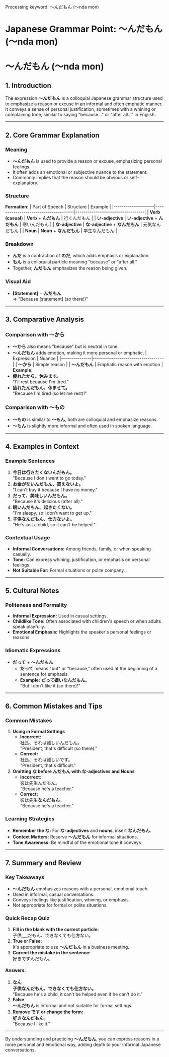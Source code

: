 Processing keyword: ～んだもん (〜nda mon)
# Japanese Grammar Point: ～んだもん (〜nda mon)
# ～んだもん (〜nda mon)
## 1. Introduction
The expression **～んだもん** is a colloquial Japanese grammar structure used to emphasize a reason or excuse in an informal and often emphatic manner. It conveys a sense of personal justification, sometimes with a whining or complaining tone, similar to saying "because..." or "after all..." in English.

---
## 2. Core Grammar Explanation
### Meaning
- **～んだもん** is used to provide a reason or excuse, emphasizing personal feelings.
- It often adds an emotional or subjective nuance to the statement.
- Commonly implies that the reason should be obvious or self-explanatory.
### Structure
**Formation:**
| Part of Speech     | Structure                            | Example                          |
|--------------------|--------------------------------------|----------------------------------|
| **Verb (casual)**        | **Verb** + **んだもん**                 | 行くんだもん                      |
| **い-adjective**         | **い-adjective** + **んだもん**          | 寒いんだもん                      |
| **な-adjective**         | **な-adjective** + **なんだもん**        | 元気なんだもん                    |
| **Noun**                | **Noun** + **なんだもん**                | 学生なんだもん                    |
### Breakdown
- **んだ** is a contraction of **のだ**, which adds emphasis or explanation.
- **もん** is a colloquial particle meaning "because" or "after all."
- Together, **んだもん** emphasizes the reason being given.
### Visual Aid
- **[Statement]** + **んだもん**  
  ⇒ "Because [statement] (so there!)"
---
## 3. Comparative Analysis
### Comparison with **～から**
- **～から** also means "because" but is neutral in tone.
- **～んだもん** adds emotion, making it more personal or emphatic.
| Expression    | Nuance                            |
|---------------|-----------------------------------|
| **～から**     | Simple reason                     |
| **～んだもん** | Emphatic reason with emotion     |
**Example:**
- **疲れたから、休みます。**  
  "I'll rest because I'm tired."
- **疲れたんだもん、休ませて。**  
  "Because I'm tired (so let me rest)!"
### Comparison with **～もの**
- **～もの** is similar to **～もん**, both are colloquial and emphasize reasons.
- **～もん** is slightly more informal and often used in spoken language.
---
## 4. Examples in Context
### Example Sentences
1. **今日は行きたくないんだもん。**  
   "Because I don't want to go today."
2. **お金がないんだもん、買えないよ。**  
   "I can't buy it because I have no money."
3. **だって、美味しいんだもん。**  
   "Because it's delicious (after all)."
4. **眠いんだもん、起きたくない。**  
   "I'm sleepy, so I don't want to get up."
5. **子供なんだもん、仕方ないよ。**  
   "He's just a child, so it can't be helped."
### Contextual Usage
- **Informal Conversations:** Among friends, family, or when speaking casually.
- **Tone:** Can express whining, justification, or emphasis on personal feelings.
- **Not Suitable For:** Formal situations or polite company.
---
## 5. Cultural Notes
### Politeness and Formality
- **Informal Expression:** Used in casual settings.
- **Childlike Tone:** Often associated with children's speech or when adults speak playfully.
- **Emotional Emphasis:** Highlights the speaker's personal feelings or reasons.
### Idiomatic Expressions
- **だって** + **～んだもん**
  - **だって** means "but" or "because," often used at the beginning of a sentence for emphasis.
  - **Example:** **だって嫌いなんだもん。**  
    "But I don't like it (so there)!"
---
## 6. Common Mistakes and Tips
### Common Mistakes
1. **Using in Formal Settings**
   - **Incorrect:**  
     社長、それは難しいんだもん。  
     "President, that's difficult (so there)."
   - **Correct:**  
     社長、それは難しいです。  
     "President, that's difficult."
2. **Omitting な before んだもん with な-adjectives and Nouns**
   - **Incorrect:**  
     彼は先生んだもん。  
     "Because he's a teacher."
   - **Correct:**  
     彼は先生**なんだもん**。  
     "Because he's a teacher."
### Learning Strategies
- **Remember the な:** For **な-adjectives** and **nouns**, insert **なんだもん**.
- **Context Matters:** Reserve **～んだもん** for informal situations.
- **Tone Awareness:** Be mindful of the emotional tone it conveys.
---
## 7. Summary and Review
### Key Takeaways
- **～んだもん** emphasizes reasons with a personal, emotional touch.
- Used in informal, casual conversations.
- Conveys feelings like justification, whining, or emphasis.
- Not appropriate for formal or polite situations.
### Quick Recap Quiz
1. **Fill in the blank with the correct particle:**  
   子供___だもん、できなくても仕方ない。
2. **True or False:**  
   It's appropriate to use **～んだもん** in a business meeting.
3. **Correct the mistake in the sentence:**  
   好きですんだもん。
#### Answers:
1. **なん**  
   **子供なんだもん、できなくても仕方ない。**  
   "Because he's a child, it can't be helped even if he can't do it."
2. **False**  
   **～んだもん** is informal and not suitable for formal settings.
3. **Remove です or change the form:**  
   **好きなんだもん。**  
   "Because I like it."
---
By understanding and practicing **～んだもん**, you can express reasons in a more personal and emotional way, adding depth to your informal Japanese conversations.
